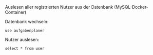 Auslesen aller  registrierten Nutzer aus der Datenbank (MySQL-Docker-Container)

Datenbank wechseln:

`use aufgabenplaner`

Nutzer auslesen:

`select * from user`